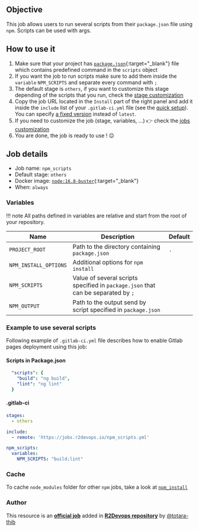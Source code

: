 ## Objective

This job allows users to run several scripts from their `package.json` file using `npm`. Scripts can be used with args.


## How to use it

1. Make sure that your project has 
   [`package.json`](https://docs.npmjs.com/cli/v6/configuring-npm/package-json){:target="_blank"}
   file which contains predefined command in the `scripts` object
1. If you want the job to run scripts make sure to add them inside the `variable` `NPM_SCRIPTS` and separate every command with `;`
1. The default stage is `others`, if you want to customize this stage depending of the scripts that you run, check the [stage
   customization](/use-the-hub/#use-custom-stage)
1. Copy the job URL located in the `Install` part of the right panel and add it inside the `include` list of your `.gitlab-ci.yml` file (see the [quick setup](/use-the-hub/#quick-setup)). You can specify [a fixed version](#changelog) instead of `latest`.
1. If you need to customize the job (stage, variables, ...) 👉 check the [jobs
   customization](/use-the-hub/#jobs-customization)
1. You are done, the job is ready to use ! 😉


## Job details

* Job name: `npm_scripts`
* Default stage: `others`
* Docker image: [`node:16.8-buster`](https://hub.docker.com/_/node){:target="_blank"}
* When: `always`


### Variables

!!! note
    All paths defined in variables are relative and start from the root of your
    repository.

| Name | Description | Default |
| ---- | ----------- | ------- |
| `PROJECT_ROOT` | Path to the directory containing `package.json`  | `.` |
| `NPM_INSTALL_OPTIONS` | Additional options for `npm install` | ` ` |
| `NPM_SCRIPTS` | Value of several scripts specified in `package.json` that can be separated by `;` | ` ` |
| `NPM_OUTPUT` | Path to the output send by script specified in `package.json` | ` ` |

### Example to use several scripts

Following example of `.gitlab-ci.yml` file describes how to enable Gitlab pages
deployment using this job:

#### Scripts in Package.json
```yaml
  "scripts": {
    "build": "ng build",
    "lint": "ng lint"
  }
```
#### .gitlab-ci
```yaml
stages:
  - others

include:
  - remote: 'https://jobs.r2devops.io/npm_scripts.yml'

npm_scripts:
  variables:
    NPM_SCRIPTS: "build;lint"
```

### Cache

To cache `node_modules` folder for other `npm` jobs, take a look at [`npm_install`](/jobs/others/npm_install/#cache)



### Author
This resource is an **[official job](https://docs.r2devops.io/faq-labels/)** added in [**R2Devops repository**](https://gitlab.com/r2devops/hub) by [@totara-thib](https://gitlab.com/Totara-thib)